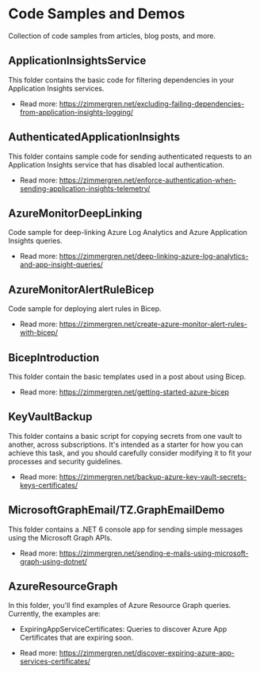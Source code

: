 # Code Samples and Demos
Collection of code samples from articles, blog posts, and more.

## ApplicationInsightsService

This folder contains the basic code for filtering dependencies in your Application Insights services. 

<!--<a href="https://zimmergren.net/excluding-failing-dependencies-from-application-insights-logging/"><img src="https://zimmergren.net/content/images/size/w692/2021/03/appi-dep-2-2.png" width="400px"></a>-->

- Read more: https://zimmergren.net/excluding-failing-dependencies-from-application-insights-logging/

## AuthenticatedApplicationInsights

This folder contains sample code for sending authenticated requests to an Application Insights service that has disabled local authentication. 

<!--<a href="https://zimmergren.net/enforce-authentication-when-sending-application-insights-telemetry/"><img src="https://zimmergren.net/content/images/size/w692/2021/08/appi-auth-header-2.png" width="400px"></a>-->

- Read more: https://zimmergren.net/enforce-authentication-when-sending-application-insights-telemetry/

## AzureMonitorDeepLinking

Code sample for deep-linking Azure Log Analytics and Azure Application Insights queries. 

<!--<a href="https://zimmergren.net/excluding-failing-dependencies-from-application-insights-logging/"><img src="https://zimmergren.net/content/images/size/w692/2021/03/appi-dep-2-2.png" width="400px"></a>-->

- Read more: https://zimmergren.net/deep-linking-azure-log-analytics-and-app-insight-queries/


## AzureMonitorAlertRuleBicep

Code sample for deploying alert rules in Bicep.

<!--<a href="https://zimmergren.net/excluding-failing-dependencies-from-application-insights-logging/"><img src="https://zimmergren.net/content/images/size/w692/2021/03/appi-dep-2-2.png" width="400px"></a>-->

- Read more: https://zimmergren.net/create-azure-monitor-alert-rules-with-bicep/

## BicepIntroduction

This folder contain the basic templates used in a post about using Bicep.

<!--<a href="https://zimmergren.net/getting-started-azure-bicep/"><img src="https://zimmergren.net/content/images/size/w692/2021/03/bicep-header.png" width="400px"></a>-->

- Read more: https://zimmergren.net/getting-started-azure-bicep

## KeyVaultBackup

This folder contains a basic script for copying secrets from one vault to another, across subscriptions. 
It's intended as a starter for how you can achieve this task, and you should carefully consider modifying it to fit your processes and security guidelines. 

<!--<a href="https://zimmergren.net/backup-azure-key-vault-secrets-keys-certificates/"><img src="https://zimmergren.net/content/images/size/w692/2021/03/kvbackup-header.png" width="400px"></a>-->

- Read more: https://zimmergren.net/backup-azure-key-vault-secrets-keys-certificates/

## MicrosoftGraphEmail/TZ.GraphEmailDemo

This folder contains a .NET 6 console app for sending simple messages using the Microsoft Graph APIs.

<!--<a href="https://zimmergren.net/sending-e-mails-using-microsoft-graph-using-dotnet/"><img src="https://zimmergren.net/content/images/size/w692/2021/10/graphmail-emailreceived2-2.png" width="400px"></a>-->

- Read more: https://zimmergren.net/sending-e-mails-using-microsoft-graph-using-dotnet/

## AzureResourceGraph

In this folder, you'll find examples of Azure Resource Graph queries. 
Currently, the examples are: 

- ExpiringAppServiceCertificates: Queries to discover Azure App Certificates that are expiring soon.

- Read more: https://zimmergren.net/discover-expiring-azure-app-services-certificates/

